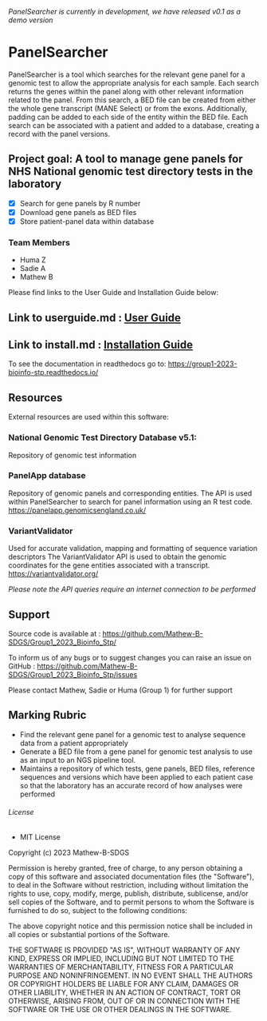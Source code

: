 *PanelSearcher is currently in development, we have released v0.1 as a demo version*
# PanelSearcher

PanelSearcher is a tool which searches for the relevant gene panel for a genomic test to allow the appropriate analysis for each sample.
Each search returns the genes within the panel along with other relevant information related to the panel. From this search, a BED file 
can be created from either the whole gene transcript (MANE Select) or from the exons. Additionally, padding can be added to each side of
the entity within the BED file. Each search can be associated with a patient and added to a database, creating a record with the panel
versions.

## Project goal: A tool to manage gene panels for NHS National genomic test directory tests in the laboratory
- [x] Search for gene panels by R number 
- [x] Download gene panels as BED files
- [x] Store patient-panel data within database

### Team Members
- Huma Z
- Sadie A
- Mathew B

Please find links to the User Guide and Installation Guide below:
## Link to userguide.md :  [User Guide](/USERGUIDE.md)
## Link to install.md : [Installation Guide](/INSTALL.md)

To see the documentation in readthedocs go to: https://group1-2023-bioinfo-stp.readthedocs.io/

## Resources

External resources are used within this software:

### National Genomic Test Directory Database v5.1:
Repository of genomic test information

### PanelApp database 
Repository of genomic panels and corresponding entities.
The API is used within PanelSearcher to search for panel information
using an R test code.
https://panelapp.genomicsengland.co.uk/ 

### VariantValidator 
Used for accurate validation, mapping and formatting of sequence variation descriptors
The VariantValidator API is used to obtain the genomic coordinates for the gene entities
associated with a transcript.
https://variantvalidator.org/

*Please note the API queries require an internet connection to be performed*

## Support
Source code is available at : https://github.com/Mathew-B-SDGS/Group1_2023_Bioinfo_Stp/ 

To inform us of any bugs or to suggest changes you can raise an issue on GitHub : https://github.com/Mathew-B-SDGS/Group1_2023_Bioinfo_Stp/issues 

Please contact Mathew, Sadie or Huma (Group 1) for further support

## Marking Rubric

- Find the relevant gene panel for a genomic test to analyse sequence data from a patient appropriately
- Generate a BED file from a gene panel for genomic test analysis to use as an input to an NGS pipeline tool.
- Maintains a repository of which tests, gene panels, BED files, reference sequences and versions which have been applied to each patient case so that the laboratory has an accurate record of how analyses were performed

###### License 

- MIT License

Copyright (c) 2023 Mathew-B-SDGS

Permission is hereby granted, free of charge, to any person obtaining a copy
of this software and associated documentation files (the "Software"), to deal
in the Software without restriction, including without limitation the rights
to use, copy, modify, merge, publish, distribute, sublicense, and/or sell
copies of the Software, and to permit persons to whom the Software is
furnished to do so, subject to the following conditions:

The above copyright notice and this permission notice shall be included in all
copies or substantial portions of the Software.

THE SOFTWARE IS PROVIDED "AS IS", WITHOUT WARRANTY OF ANY KIND, EXPRESS OR
IMPLIED, INCLUDING BUT NOT LIMITED TO THE WARRANTIES OF MERCHANTABILITY,
FITNESS FOR A PARTICULAR PURPOSE AND NONINFRINGEMENT. IN NO EVENT SHALL THE
AUTHORS OR COPYRIGHT HOLDERS BE LIABLE FOR ANY CLAIM, DAMAGES OR OTHER
LIABILITY, WHETHER IN AN ACTION OF CONTRACT, TORT OR OTHERWISE, ARISING FROM,
OUT OF OR IN CONNECTION WITH THE SOFTWARE OR THE USE OR OTHER DEALINGS IN THE
SOFTWARE.
